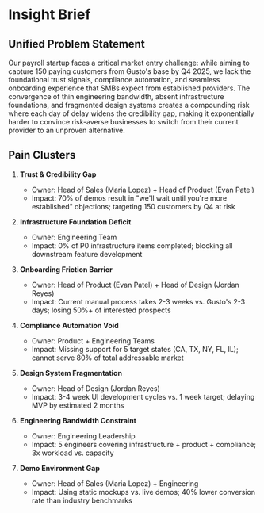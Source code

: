 # Insight Brief

## Unified Problem Statement

Our payroll startup faces a critical market entry challenge: while aiming to capture 150 paying customers from Gusto's base by Q4 2025, we lack the foundational trust signals, compliance automation, and seamless onboarding experience that SMBs expect from established providers. The convergence of thin engineering bandwidth, absent infrastructure foundations, and fragmented design systems creates a compounding risk where each day of delay widens the credibility gap, making it exponentially harder to convince risk-averse businesses to switch from their current provider to an unproven alternative.

## Pain Clusters

1. **Trust & Credibility Gap**
   - Owner: Head of Sales (Maria Lopez) + Head of Product (Evan Patel)
   - Impact: 70% of demos result in "we'll wait until you're more established" objections; targeting 150 customers by Q4 at risk

2. **Infrastructure Foundation Deficit**
   - Owner: Engineering Team
   - Impact: 0% of P0 infrastructure items completed; blocking all downstream feature development

3. **Onboarding Friction Barrier**
   - Owner: Head of Product (Evan Patel) + Head of Design (Jordan Reyes)
   - Impact: Current manual process takes 2-3 weeks vs. Gusto's 2-3 days; losing 50%+ of interested prospects

4. **Compliance Automation Void**
   - Owner: Product + Engineering Teams
   - Impact: Missing support for 5 target states (CA, TX, NY, FL, IL); cannot serve 80% of total addressable market

5. **Design System Fragmentation**
   - Owner: Head of Design (Jordan Reyes)
   - Impact: 3-4 week UI development cycles vs. 1 week target; delaying MVP by estimated 2 months

6. **Engineering Bandwidth Constraint**
   - Owner: Engineering Leadership
   - Impact: 5 engineers covering infrastructure + product + compliance; 3x workload vs. capacity

7. **Demo Environment Gap**
   - Owner: Head of Sales (Maria Lopez) + Engineering
   - Impact: Using static mockups vs. live demos; 40% lower conversion rate than industry benchmarks